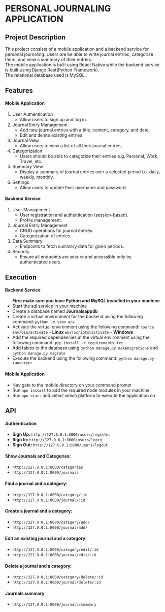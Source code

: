 # PERSONAL JOURNALING APPLICATION

## Project Description

<p>This project consists of a mobile application and a backend service for personal journaling. Users are be able to write journal entries, categorize them, and view a summary of their entries.<br>
The mobile application is built using React Native while the backend service is built using Django Rest(Python Framework).<br>
The relational database used is MySQL.</p>

## Features

#### Mobile Application

<ol>
<li>User Authentication
<ul><li>Allow users to sign up and log in.</li></ul>
</li>
<li>Journal Entry Management
<ul>
<li>Add new journal entries with a title, content, category, and date.</li>
<li>Edit and delete existing entries</li>
</ul>
</li>
<li>Journal View
<ul><li>Allow users to view a list of all their journal entries.</li></ul>
</li>
<li>Categorization
<ul><li>Users should be able to categorize their entries e.g. Personal, Work, Travel, etc.</li></ul>
</li>
<li>Summary View
<ul><li>Display a summary of journal entries over a selected period i.e. daily, weekly, monthly.</li></ul>
</li>
<li>Settings
<ul><li>Allow users to update their username and password.</li></ul>
</li>
</ol>

#### Backend Service

<ol>
<li>User Management
<ul>
<li>User registration and authentication (session-based).</li>
<li>Profile management.</li></ul>
</li>
<li>Journal Entry Management
<ul><li>CRUD operations for journal entries.</li>
<li>Categorization of entries.</li></ul>
</li>
<li>Data Summary
<ul><li>Endpoints to fetch summary data for given periods.</li></ul>
</li>
<li>Security
<ul><li>Ensure all endpoints are secure and accessible only by authenticated users.</li></ul>
</li>
</ol>

## Execution

#### Backend Service

<ul>
<b>First make sure you have Python and MySQL installed in your machine</b>
<li>Start the sql service in your machine</li>
<li>Create a database named <b>Journalsappdb</b></li>
<li>Create a virtual environment for the backend using the following command:
<code>python -m venv env</code></li>
<li>Activate the virtual environment using the following command:
<code>source env/bin/activate</code> - <b>Linux</b>
<code>env\Scripts\activate</code> - <b>Windows</b></li>
<li>Add the required dependencies in the virtual environment using the following command:
<code>pip install -r requirements.txt</code>
<li>Add tables to the database using <code>python manage.py makemigrations</code> and <code>python manage.py migrate</code></li>
<li>Execute the backend using the following command:
<code>python manage.py runserver</code></li>
</ul>

#### Mobile Application

<ul>
<li>Navigate to the mobile directory on your command prompt</li>
<li>Run <code>npm install</code> to add the required node modules in your machine</li>
<li>Run <code>npm start</code> and select which platform to execute the application on</li>
</ul>

## API

#### Authentication

<ul>
<li><b>Sign Up: </b><code>http://127.0.0.1:8000/users/register</code></li>
<li><b>Sign In: </b><code>http://127.0.0.1:8000/users/login</code></li>
<li><b>Sign Out: </b><code>http://127.0.0.1:8000/users/logout</code></li>
</ul>

#### Show Journals and Categories:

<ul>
<li><code>http://127.0.0.1:8000/categories</code></li>
<li><code>http://127.0.0.1:8000/journals</code></li>
</ul>

#### Find a journal and a category:

<ul>
<li><code>http://127.0.0.1:8000/category/:id</code>
</li>
<li><code>http://127.0.0.1:8000/journal/:id</code></li>
</ul>

#### Create a journal and a category:

<ul>
<li><code>http://127.0.0.1:8000/category/add/</code></li>
<li><code>http://127.0.0.1:8000/journal/add/</code></li>
</ul>

#### Edit an existing journal and a category:

<ul>
<li><code>http://127.0.0.1:8000/category/edit/:id</code>
</li>
<li><code>http://127.0.0.1:8000/journal/edit/:id</code></li></ul>

#### Delete a journal and a category:

<ul><li><code>http://127.0.0.1:8000/category/delete/:id</code>
</li><li><code>http://127.0.0.1:8000/journal/delete/:id</code></li></ul>

#### Journals summary

<ul><li><code>http://127.0.0.1:8000/journals/summary</code>
</li></ul>
